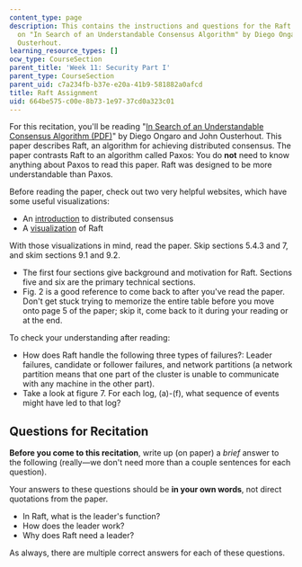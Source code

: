 ```yaml
---
content_type: page
description: This contains the instructions and questions for the Raft assignment
  on "In Search of an Understandable Consensus Algorithm" by Diego Ongaro and John
  Ousterhout.
learning_resource_types: []
ocw_type: CourseSection
parent_title: 'Week 11: Security Part I'
parent_type: CourseSection
parent_uid: c7a234fb-b37e-e20a-41b9-581882a0afcd
title: Raft Assignment
uid: 664be575-c00e-8b73-1e97-37cd0a323c01
---
```


For this recitation, you'll be reading "[In Search of an Understandable Consensus Algorithm (PDF)](https://raft.github.io/raft.pdf)" by Diego Ongaro and John Ousterhout. This paper describes Raft, an algorithm for achieving distributed consensus. The paper contrasts Raft to an algorithm called Paxos: You do **not** need to know anything about Paxos to read this paper. Raft was designed to be more understandable than Paxos.

Before reading the paper, check out two very helpful websites, which have some useful visualizations:

*   An [introduction](http://thesecretlivesofdata.com/raft/) to distributed consensus
*   A [visualization](https://raft.github.io/) of Raft

With those visualizations in mind, read the paper. Skip sections 5.4.3 and 7, and skim sections 9.1 and 9.2.

*   The first four sections give background and motivation for Raft. Sections five and six are the primary technical sections.
*   Fig. 2 is a good reference to come back to after you've read the paper. Don't get stuck trying to memorize the entire table before you move onto page 5 of the paper; skip it, come back to it during your reading or at the end.

To check your understanding after reading:

*   How does Raft handle the following three types of failures?: Leader failures, candidate or follower failures, and network partitions (a network partition means that one part of the cluster is unable to communicate with any machine in the other part).
*   Take a look at figure 7. For each log, (a)-(f), what sequence of events might have led to that log?

Questions for Recitation
------------------------

**Before you come to this recitation**, write up (on paper) a _brief_ answer to the following (really—we don't need more than a couple sentences for each question). 

Your answers to these questions should be **in your own words**, not direct quotations from the paper.

*   In Raft, what is the leader's function?
*   How does the leader work?
*   Why does Raft need a leader?

As always, there are multiple correct answers for each of these questions.